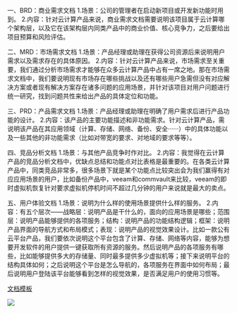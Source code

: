 一、BRD：商业需求文档
1.场景：公司的管理者在启动新项目或开发新功能时用到。
2.内容：针对云计算产品来说，商业需求文档需要说明该项目属于云计算哪个架构层，以及它在该架构层内同类产品中的商业价值、核心竞争力，之后要给出项目预算和风险评估。

二、MRD：市场需求文档
1.场景：产品经理或助理在获得公司资源后来说明用户需求以及需求存在的具体原因。
2.内容：针对云计算产品来说，市场需求至关重要，我们通过分析市场需求才能够在众多云计算产品中占有一席之地。那在市场需求文档中，我们要说明现有市场存在哪些挑战以及还有哪些用户急需但没有对应解决方案或者现有解决方案存在诸多问题的应用场景，并针对该项目对用户问题进行统一研究，找到问题共性来给出产品的具体定位和功能。

三、PRD：产品需求文档
1.场景：产品经理或助理在明确了用户需求后进行产品功能的设计。
2.内容：该产品的主要功能描述和非功能需求。针对云计算产品，需说明该产品在其应用领域（计算、存储、网络、备份、安全······）中的具体功能以及一些其他的非功能需求（比如对带宽的要求、对地域的要求等等）。

四、竞品分析文档
1.场景：与其他产品竞争时作对比。
2.内容：我觉得在云计算产品的竞品分析文档中，优缺点总结和功能点对比表格是最重要的。在各类云计算产品中，同类竞品非常多，很多场景下就是某个功能点比较突出会为我们赢得有对应应用场景的用户，比如备份产品中，veeam和commvault来比较，veeam的即时虚拟机恢复针对要求虚拟机停机时间不超过几分钟的用户来说就是最大的卖点。

五、用户体验文档
1.场景：说明为什么样的使用场景提供什么样的服务。
2.内容：有五个层次——战略层：说明产品是干什么的，面向的应用场景是哪些；范围层：说明产品能够提供的各项服务；结构：说明产品的功能结构逻辑；框架：说明产品界面的导航方式和布局模式；表现：说明产品的视觉效果设计。比如一款公有云平台产品，我们要依次说明这个平台包含了计算、存储、网络等内容，能够为想要开发软件的用户提供一键获取所有资源的服务。然后说明产品的各项服务有哪些，比如能够提供多大的存储量、同时最多提供多少虚拟机等；接下来说明平台的结构具体如何；之后说明这个平台是怎么导航的，各项服务在界面中如何布局；最后说明用户登陆该平台能够看到怎样的视觉效果，是否满足用户的使用习惯等。

[文档模板](https://www.jianshu.com/p/154644c6aa90)

![](https://pic1.zhimg.com/v2-98e12491b9385e403ce092532091b16c_r.jpg)
